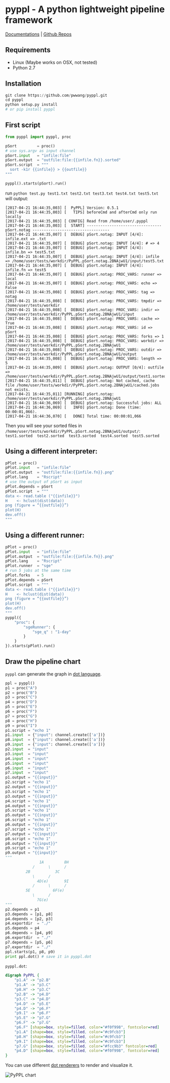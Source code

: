 # pyppl - A python lightweight pipeline framework
[Documentations](https://pwwang.gitbooks.io/pyppl/) | [Github Repos](https://github.com/pwwang/pyppl/)

<!-- toc -->

## Requirements
- Linux (Maybe works on OSX, not tested)
- Python 2.7

## Installation
```python
git clone https://github.com/pwwang/pyppl.git
cd pyppl
python setup.py install
# or pip install pyppl
```

## First script
```python
from pyppl import pyppl, proc

pSort         = proc()
# use sys.argv as input channel
pSort.input   = "infile:file"
pSort.output  = "outfile:file:{{infile.fn}}.sorted"
pSort.script  = """
  sort -k1r {{infile}} > {{outfile}}
""" 

pyppl().starts(pSort).run()
```

run `python test.py test1.txt test2.txt test3.txt test4.txt test5.txt` will output:
```
[2017-04-21 16:44:35,003] [  PyPPL] Version: 0.5.1
[2017-04-21 16:44:35,003] [   TIPS] beforeCmd and afterCmd only run locally
[2017-04-21 16:44:35,003] [ CONFIG] Read from /home/user/.pyppl
[2017-04-21 16:44:35,003] [  START] --------------------------------- pSort.notag ----------------------------------
[2017-04-21 16:44:35,007] [  DEBUG] pSort.notag: INPUT [4/4]: infile.ext => .txt
[2017-04-21 16:44:35,007] [  DEBUG] pSort.notag: INPUT [4/4]: # => 4
[2017-04-21 16:44:35,007] [  DEBUG] pSort.notag: INPUT [4/4]: infile.bn => test5.txt
[2017-04-21 16:44:35,007] [  DEBUG] pSort.notag: INPUT [4/4]: infile => /home/user/tests/workdir/PyPPL.pSort.notag.2BNAjwU1/input/test5.txt
[2017-04-21 16:44:35,007] [  DEBUG] pSort.notag: INPUT [4/4]: infile.fn => test5
[2017-04-21 16:44:35,007] [  DEBUG] pSort.notag: PROC_VARS: runner => local
[2017-04-21 16:44:35,007] [  DEBUG] pSort.notag: PROC_VARS: echo => False
[2017-04-21 16:44:35,008] [  DEBUG] pSort.notag: PROC_VARS: tag => notag
[2017-04-21 16:44:35,008] [  DEBUG] pSort.notag: PROC_VARS: tmpdir => /home/user/tests/workdir
[2017-04-21 16:44:35,008] [  DEBUG] pSort.notag: PROC_VARS: indir => /home/user/tests/workdir/PyPPL.pSort.notag.2BNAjwU1/input
[2017-04-21 16:44:35,008] [  DEBUG] pSort.notag: PROC_VARS: cache => True
[2017-04-21 16:44:35,008] [  DEBUG] pSort.notag: PROC_VARS: id => pSort
[2017-04-21 16:44:35,008] [  DEBUG] pSort.notag: PROC_VARS: forks => 1
[2017-04-21 16:44:35,008] [  DEBUG] pSort.notag: PROC_VARS: workdir => /home/user/tests/workdir/PyPPL.pSort.notag.2BNAjwU1
[2017-04-21 16:44:35,008] [  DEBUG] pSort.notag: PROC_VARS: outdir => /home/user/tests/workdir/PyPPL.pSort.notag.2BNAjwU1/output
[2017-04-21 16:44:35,008] [  DEBUG] pSort.notag: PROC_VARS: length => 5
[2017-04-21 16:44:35,009] [  DEBUG] pSort.notag: OUTPUT [0/4]: outfile => /home/user/tests/workdir/PyPPL.pSort.notag.2BNAjwU1/output/test1.sorted
[2017-04-21 16:44:35,011] [  DEBUG] pSort.notag: Not cached, cache file /home/user/tests/workdir/PyPPL.pSort.notag.2BNAjwU1/cached.jobs not exists.
[2017-04-21 16:44:35,011] [RUNNING] pSort.notag: /home/user/tests/workdir/PyPPL.pSort.notag.2BNAjwU1
[2017-04-21 16:44:36,069] [  DEBUG] pSort.notag: Successful jobs: ALL
[2017-04-21 16:44:36,069] [   INFO] pSort.notag: Done (time: 00:00:01,066).
[2017-04-21 16:44:36,070] [   DONE] Total time: 00:00:01,066
```

Then you will see your sorted files in `/home/user/tests/workdir/PyPPL.pSort.notag.2BNAjwU1/output/`:  
`test1.sorted  test2.sorted  test3.sorted  test4.sorted  test5.sorted`

## Using a different interpreter:
```python
pPlot = proc()
pPlot.input   = "infile:file"
pPlot.output  = "outfile:file:{{infile.fn}}.png"
pPlot.lang    = "Rscript"
# use the output of pSort as input
pPlot.depends = pSort
pPlot.script  = """
data <- read.table ("{{infile}}")
H    <- hclust(dist(data))
png (figure = “{{outfile}}”)
plot(H)
dev.off()
"""
```

## Using a different runner:
```python
pPlot = proc()
pPlot.input   = "infile:file"
pPlot.output  = "outfile:file:{{infile.fn}}.png"
pPlot.lang    = "Rscript"
pPlot.runner  = "sge"
# run 5 jobs at the same time
pPlot.forks   = 5
pPlot.depends = pSort
pPlot.script  = """
data <- read.table ("{{infile}}")
H    <- hclust(dist(data))
png (figure = “{{outfile}}”)
plot(H)
dev.off()
"""
pyppl({
	"proc": {
		"sgeRunner": {
			"sge_q" : "1-day"
		}
	}
}).starts(pPlot).run()
```

## Draw the pipeline chart
`pyppl` can generate the graph in [dot language](https://en.wikipedia.org/wiki/DOT_(graph_description_language)). 
```python
ppl = pyppl()
p1 = proc("A")
p2 = proc("B")
p3 = proc("C")
p4 = proc("D")
p5 = proc("E")
p6 = proc("F")
p7 = proc("G")
p8 = proc("H")
p9 = proc("I")
p1.script = "echo 1"
p1.input  = {"input": channel.create(['a'])}
p8.input  = {"input": channel.create(['a'])}
p9.input  = {"input": channel.create(['a'])}
p2.input  = "input"
p3.input  = "input"
p4.input  = "input"
p5.input  = "input"
p6.input  = "input"
p7.input  = "input"
p1.output = "{{input}}" 
p2.script = "echo 1"
p2.output = "{{input}}" 
p3.script = "echo 1"
p3.output = "{{input}}" 
p4.script = "echo 1"
p4.output = "{{input}}" 
p5.script = "echo 1"
p5.output = "{{input}}" 
p6.script = "echo 1"
p6.output = "{{input}}" 
p7.script = "echo 1"
p7.output = "{{input}}" 
p8.script = "echo 1"
p8.output = "{{input}}" 
p9.script = "echo 1"
p9.output = "{{input}}" 
"""
			   1A         8H
			/      \      /
		 2B           3C
			\      /
			  4D(e)       9I
			/      \      /
		 5E          6F(e)
			\      /
			  7G(e)
"""
p2.depends = p1
p3.depends = [p1, p8]
p4.depends = [p2, p3]
p4.exportdir  = "./"
p5.depends = p4
p6.depends = [p4, p9]
p6.exportdir  = "./"
p7.depends = [p5, p6]
p7.exportdir  = "./"
ppl.starts(p1, p8, p9)
print ppl.dot() # save it in pyppl.dot
```
`pyppl.dot`:
```dot
digraph PyPPL {
	"p1.A" -> "p2.B"
	"p1.A" -> "p3.C"
	"p8.H" -> "p3.C"
	"p2.B" -> "p4.D"
	"p3.C" -> "p4.D"
	"p4.D" -> "p5.E"
	"p4.D" -> "p6.F"
	"p9.I" -> "p6.F"
	"p5.E" -> "p7.G"
	"p6.F" -> "p7.G"
	"p6.F" [shape=box, style=filled, color="#f0f998", fontcolor=red]
	"p1.A" [shape=box, style=filled, color="#c9fcb3"]
	"p8.H" [shape=box, style=filled, color="#c9fcb3"]
	"p9.I" [shape=box, style=filled, color="#c9fcb3"]
	"p7.G" [shape=box, style=filled, color="#fcc9b3" fontcolor=red]
	"p4.D" [shape=box, style=filled, color="#f0f998", fontcolor=red]
}
```
You can use different [dot renderers][1] to render and visualize it.

![PyPPL chart](https://github.com/pwwang/pyppl/raw/master/docs/pyppl.png)

[1]: https://en.wikipedia.org/wiki/DOT_(graph_description_language)#Layout_programs

